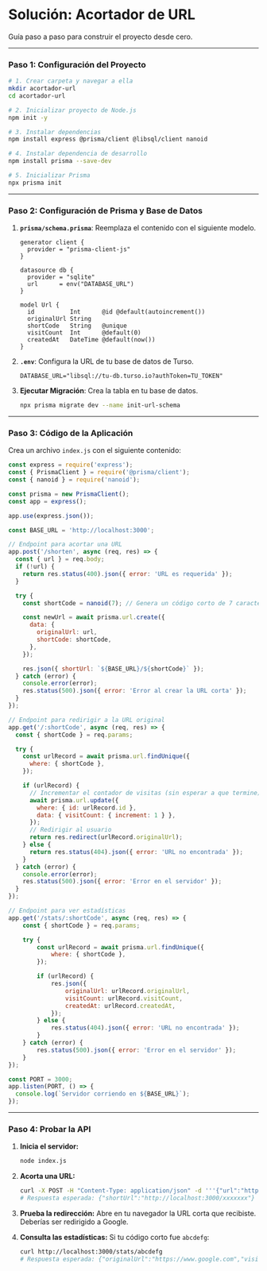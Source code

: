 # Solución: Acortador de URL

Guía paso a paso para construir el proyecto desde cero.

---

### Paso 1: Configuración del Proyecto

```bash
# 1. Crear carpeta y navegar a ella
mkdir acortador-url
cd acortador-url

# 2. Inicializar proyecto de Node.js
npm init -y

# 3. Instalar dependencias
npm install express @prisma/client @libsql/client nanoid

# 4. Instalar dependencia de desarrollo
npm install prisma --save-dev

# 5. Inicializar Prisma
npx prisma init
```

---

### Paso 2: Configuración de Prisma y Base de Datos

1.  **`prisma/schema.prisma`**: Reemplaza el contenido con el siguiente modelo.

    ```prisma
    generator client {
      provider = "prisma-client-js"
    }

    datasource db {
      provider = "sqlite"
      url      = env("DATABASE_URL")
    }

    model Url {
      id          Int      @id @default(autoincrement())
      originalUrl String
      shortCode   String   @unique
      visitCount  Int      @default(0)
      createdAt   DateTime @default(now())
    }
    ```

2.  **`.env`**: Configura la URL de tu base de datos de Turso.

    ```env
    DATABASE_URL="libsql://tu-db.turso.io?authToken=TU_TOKEN"
    ```

3.  **Ejecutar Migración**: Crea la tabla en tu base de datos.

    ```bash
    npx prisma migrate dev --name init-url-schema
    ```

---

### Paso 3: Código de la Aplicación

Crea un archivo `index.js` con el siguiente contenido:

```javascript
const express = require('express');
const { PrismaClient } = require('@prisma/client');
const { nanoid } = require('nanoid');

const prisma = new PrismaClient();
const app = express();

app.use(express.json());

const BASE_URL = 'http://localhost:3000';

// Endpoint para acortar una URL
app.post('/shorten', async (req, res) => {
  const { url } = req.body;
  if (!url) {
    return res.status(400).json({ error: 'URL es requerida' });
  }

  try {
    const shortCode = nanoid(7); // Genera un código corto de 7 caracteres

    const newUrl = await prisma.url.create({
      data: {
        originalUrl: url,
        shortCode: shortCode,
      },
    });

    res.json({ shortUrl: `${BASE_URL}/${shortCode}` });
  } catch (error) {
    console.error(error);
    res.status(500).json({ error: 'Error al crear la URL corta' });
  }
});

// Endpoint para redirigir a la URL original
app.get('/:shortCode', async (req, res) => {
  const { shortCode } = req.params;

  try {
    const urlRecord = await prisma.url.findUnique({
      where: { shortCode },
    });

    if (urlRecord) {
      // Incrementar el contador de visitas (sin esperar a que termine)
      await prisma.url.update({
        where: { id: urlRecord.id },
        data: { visitCount: { increment: 1 } },
      });
      // Redirigir al usuario
      return res.redirect(urlRecord.originalUrl);
    } else {
      return res.status(404).json({ error: 'URL no encontrada' });
    }
  } catch (error) {
    console.error(error);
    res.status(500).json({ error: 'Error en el servidor' });
  }
});

// Endpoint para ver estadísticas
app.get('/stats/:shortCode', async (req, res) => {
    const { shortCode } = req.params;

    try {
        const urlRecord = await prisma.url.findUnique({
            where: { shortCode },
        });

        if (urlRecord) {
            res.json({
                originalUrl: urlRecord.originalUrl,
                visitCount: urlRecord.visitCount,
                createdAt: urlRecord.createdAt,
            });
        } else {
            res.status(404).json({ error: 'URL no encontrada' });
        }
    } catch (error) {
        res.status(500).json({ error: 'Error en el servidor' });
    }
});

const PORT = 3000;
app.listen(PORT, () => {
  console.log(`Servidor corriendo en ${BASE_URL}`);
});
```

---

### Paso 4: Probar la API

1.  **Inicia el servidor:**
    ```bash
    node index.js
    ```

2.  **Acorta una URL:**
    ```bash
    curl -X POST -H "Content-Type: application/json" -d '''{"url":"https://www.google.com"}''' http://localhost:3000/shorten
    # Respuesta esperada: {"shortUrl":"http://localhost:3000/xxxxxxx"}
    ```

3.  **Prueba la redirección:**
    Abre en tu navegador la URL corta que recibiste. Deberías ser redirigido a Google.

4.  **Consulta las estadísticas:**
    Si tu código corto fue `abcdefg`:
    ```bash
    curl http://localhost:3000/stats/abcdefg
    # Respuesta esperada: {"originalUrl":"https://www.google.com","visitCount":1, ...}
    ```
